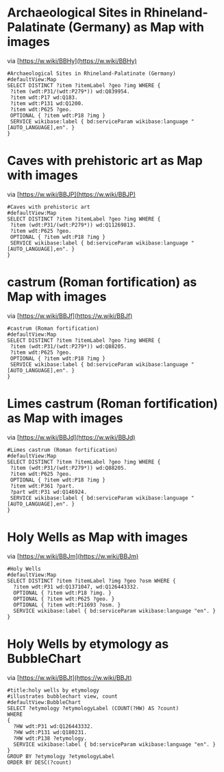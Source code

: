 # Archaeological Sites in Rhineland-Palatinate (Germany) as Map with images

via [https://w.wiki/BBHy](https://w.wiki/BBHy)

```
#Archaeological Sites in Rhineland-Palatinate (Germany)
#defaultView:Map
SELECT DISTINCT ?item ?itemLabel ?geo ?img WHERE {
 ?item (wdt:P31/(wdt:P279*)) wd:Q839954.
 ?item wdt:P17 wd:Q183.
 ?item wdt:P131 wd:Q1200.
 ?item wdt:P625 ?geo.
 OPTIONAL { ?item wdt:P18 ?img }
 SERVICE wikibase:label { bd:serviceParam wikibase:language "[AUTO_LANGUAGE],en". }
}
```

# Caves with prehistoric art as Map with images

via [https://w.wiki/BBJP](https://w.wiki/BBJP)

```
#Caves with prehistoric art
#defaultView:Map
SELECT DISTINCT ?item ?itemLabel ?geo ?img WHERE {
 ?item (wdt:P31/(wdt:P279*)) wd:Q11269813.
 ?item wdt:P625 ?geo.
 OPTIONAL { ?item wdt:P18 ?img }
 SERVICE wikibase:label { bd:serviceParam wikibase:language "[AUTO_LANGUAGE],en". }
}
```

# castrum (Roman fortification) as Map with images

via [https://w.wiki/BBJf](https://w.wiki/BBJf)

```
#castrum (Roman fortification)
#defaultView:Map
SELECT DISTINCT ?item ?itemLabel ?geo ?img WHERE {
 ?item (wdt:P31/(wdt:P279*)) wd:Q88205.
 ?item wdt:P625 ?geo.
 OPTIONAL { ?item wdt:P18 ?img }
 SERVICE wikibase:label { bd:serviceParam wikibase:language "[AUTO_LANGUAGE],en". }
}
```

# Limes castrum (Roman fortification) as Map with images

via [https://w.wiki/BBJd](https://w.wiki/BBJd)

```
#Limes castrum (Roman fortification)
#defaultView:Map
SELECT DISTINCT ?item ?itemLabel ?geo ?img WHERE {
 ?item (wdt:P31/(wdt:P279*)) wd:Q88205.
 ?item wdt:P625 ?geo.
 OPTIONAL { ?item wdt:P18 ?img }
 ?item wdt:P361 ?part.
 ?part wdt:P31 wd:Q146924.
 SERVICE wikibase:label { bd:serviceParam wikibase:language "[AUTO_LANGUAGE],en". }
}
```

# Holy Wells as Map with images

via [https://w.wiki/BBJm](https://w.wiki/BBJm)

```
#Holy Wells
#defaultView:Map
SELECT DISTINCT ?item ?itemLabel ?img ?geo ?osm WHERE {
  ?item wdt:P31 wd:Q1371047, wd:Q126443332.
  OPTIONAL { ?item wdt:P18 ?img. }
  OPTIONAL { ?item wdt:P625 ?geo. }
  OPTIONAL { ?item wdt:P11693 ?osm. }
  SERVICE wikibase:label { bd:serviceParam wikibase:language "en". }
}
```

# Holy Wells by etymology as BubbleChart

via [https://w.wiki/BBJt](https://w.wiki/BBJt)

```
#title:holy wells by etymology
#illustrates bubblechart view, count
#defaultView:BubbleChart
SELECT ?etymology ?etymologyLabel (COUNT(?HW) AS ?count)
WHERE
{
  ?HW wdt:P31 wd:Q126443332.
  ?HW wdt:P131 wd:Q180231.
  ?HW wdt:P138 ?etymology.
  SERVICE wikibase:label { bd:serviceParam wikibase:language "en". }
}
GROUP BY ?etymology ?etymologyLabel
ORDER BY DESC(?count)
```